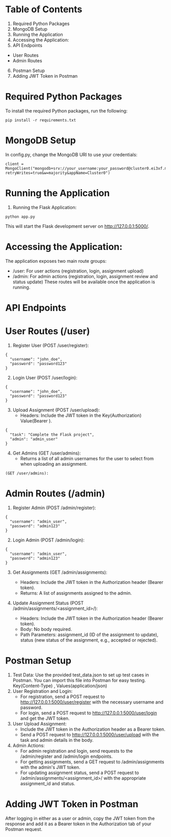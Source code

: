 # Table of Contents
1. Required Python Packages
2. MongoDB Setup
3. Running the Application
4. Accessing the Application:
5. API Endpoints
  - User Routes
  - Admin Routes
6. Postman Setup
7. Adding JWT Token in Postman

# Required Python Packages
To install the required Python packages, run the following:
```
pip install -r requirements.txt

```
# MongoDB Setup
In config.py, change the MongoDB URI to use your credentials:
```
client = MongoClient("mongodb+srv://your_username:your_password@cluster0.ei3xf.mongodb.net/?retryWrites=true&w=majority&appName=Cluster0")

```
# Running the Application
1. Running the Flask Application:
```
python app.py

```
This will start the Flask development server on http://127.0.0.1:5000/.

# Accessing the Application:

The application exposes two main route groups:

* /user: For user actions (registration, login, assignment upload)
* /admin: For admin actions (registration, login, assignment review and status update)
These routes will be available once the application is running.

# API Endpoints
# User Routes (/user)
1. Register User (POST /user/register):
```
{
  "username": "john_doe",
  "password": "password123"
}

```
2. Login User (POST /user/login):
```
{
  "username": "john_doe",
  "password": "password123"
}

```
3. Upload Assignment (POST /user/upload):
   - Headers: Include the JWT token in the Key(Authorization) Value(Bearer <token>).   
```
{
  "task": "Complete the Flask project",
  "admin": "admin_user"
}

```
4. Get Admins (GET /user/admins):
   - Returns a list of all admin usernames for the user to select from when uploading an assignment.
```
(GET /user/admins):

```

# Admin Routes (/admin)

1. Register Admin (POST /admin/register):
```
{
  "username": "admin_user",
  "password": "admin123"
}

```
2. Login Admin (POST /admin/login):
```
{
  "username": "admin_user",
  "password": "admin123"
}

```

3. Get Assignments (GET /admin/assignments):
   - Headers: Include the JWT token in the Authorization header (Bearer token).
   - Returns: A list of assignments assigned to the admin.
     
4. Update Assignment Status (POST /admin/assignments/<assignment_id>/<status>):
   - Headers: Include the JWT token in the Authorization header (Bearer token).
   - Body: No body required.
   - Path Parameters: assignment_id (ID of the assignment to update), status (new status of the assignment, e.g., accepted or rejected).

# Postman Setup
1. Test Data: Use the provided test_data.json to set up test cases in Postman. You can import this file into Postman for easy testing. Key(Content-Type) , Values(application/json)
2. User Registration and Login:
   - For registration, send a POST request to http://127.0.0.1:5000/user/register with the necessary username and password.
   - For login, send a POST request to http://127.0.0.1:5000/user/login and get the JWT token.
3. User Upload Assignment:
   - Include the JWT token in the Authorization header as a Bearer token.
   - Send a POST request to http://127.0.0.1:5000/user/upload with the task and admin details in the body.
4. Admin Actions:
   - For admin registration and login, send requests to the /admin/register and /admin/login endpoints.
   - For getting assignments, send a GET request to /admin/assignments with the admin's JWT token.
   - For updating assignment status, send a POST request to /admin/assignments/<assignment_id>/<status> with the appropriate assignment_id and status.
  
# Adding JWT Token in Postman

After logging in either as a user or admin, copy the JWT token from the response and add it as a Bearer token in the Authorization tab of your Postman request.



























